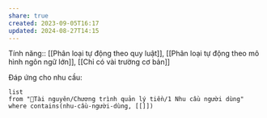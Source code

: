 ```yaml
---
share: true
created: 2023-09-05T16:17
updated: 2024-08-27T14:15
---
```

Tính năng:: [[Phân loại tự động theo quy luật]], [[Phân loại tự động theo mô hình ngôn ngữ lớn]], [[Chỉ có vài trường cơ bản]]

Đáp ứng cho nhu cầu:
```dataview
list
from "📜Tài nguyên/Chương trình quản lý tiền/1 Nhu cầu người dùng" 
where contains(nhu-cầu-người-dùng, [[]])
```
